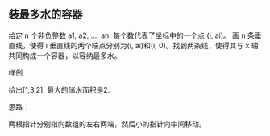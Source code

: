 ## 装最多水的容器

给定 n 个非负整数 a1, a2, ..., an, 每个数代表了坐标中的一个点 (i, ai)。
画 n 条垂直线，使得 i 垂直线的两个端点分别为(i, ai)和(i, 0)。找到两条线，使得其与 x 轴共同构成一个容器，以容纳最多水。

样例 

给出[1,3,2], 最大的储水面积是2.


思路：

两根指针分别指向数组的左右两端，然后小的指针向中间移动。